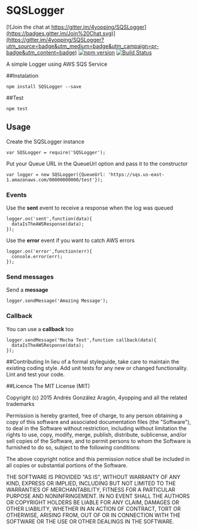 # SQSLogger
[![Join the chat at https://gitter.im/4yopping/SQSLogger](https://badges.gitter.im/Join%20Chat.svg)](https://gitter.im/4yopping/SQSLogger?utm_source=badge&utm_medium=badge&utm_campaign=pr-badge&utm_content=badge)
[![npm version](https://badge.fury.io/js/sqs-logger.svg)](http://badge.fury.io/js/sqs-logger)
[![Build Status](https://travis-ci.org/4yopping/SQSLogger.svg)](https://travis-ci.org/4yopping/SQSLogger)

A simple Logger using AWS SQS Service

##Instalation


````
npm install SQSLogger --save

````

##Test
````
npm test
````

## Usage

Create the SQSLogger instance
````
var SQSLogger = require('SQSLogger');
````

Put your Queue URL in the QueueUrl option and pass it to the constructor
````
var logger = new SQSLogger({QueueUrl: 'https://sqs.us-east-1.amazonaws.com/00000000000/test'});
````

### Events
Use the **sent** event to receive a response when the log was queued
````
logger.on('sent',function(data){
  dataIsTheAWSResponse(data);  
});

````
Use the **error** event if you want to catch AWS errors
````
logger.on('error',function(err){
  console.error(err);
});
````
### Send messages
Send a **message**
````
logger.sendMessage('Amazing Message');
````

### Callback
You can use a **callback** too
````
logger.sendMessage('Mocha Test',function callback(data){
  dataIsTheAWSResponse(data);
});
````


##Contributing
In lieu of a formal styleguide, take care to maintain the existing coding style.
Add unit tests for any new or changed functionality. Lint and test your code.


##Licence
The MIT License (MIT)

Copyright (c) 2015 Andrés González Aragón, 4yopping and all the related trademarks

Permission is hereby granted, free of charge, to any person obtaining a copy
of this software and associated documentation files (the "Software"), to deal
in the Software without restriction, including without limitation the rights
to use, copy, modify, merge, publish, distribute, sublicense, and/or sell
copies of the Software, and to permit persons to whom the Software is
furnished to do so, subject to the following conditions:

The above copyright notice and this permission notice shall be included in
all copies or substantial portions of the Software.

THE SOFTWARE IS PROVIDED "AS IS", WITHOUT WARRANTY OF ANY KIND, EXPRESS OR
IMPLIED, INCLUDING BUT NOT LIMITED TO THE WARRANTIES OF MERCHANTABILITY,
FITNESS FOR A PARTICULAR PURPOSE AND NONINFRINGEMENT. IN NO EVENT SHALL THE
AUTHORS OR COPYRIGHT HOLDERS BE LIABLE FOR ANY CLAIM, DAMAGES OR OTHER
LIABILITY, WHETHER IN AN ACTION OF CONTRACT, TORT OR OTHERWISE, ARISING FROM,
OUT OF OR IN CONNECTION WITH THE SOFTWARE OR THE USE OR OTHER DEALINGS IN
THE SOFTWARE.
